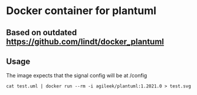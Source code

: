 # Docker container for plantuml

## Based on outdated https://github.com/lindt/docker_plantuml
## Usage

The image expects that the signal config will be at /config

```
cat test.uml | docker run --rm -i agileek/plantuml:1.2021.0 > test.svg
```
